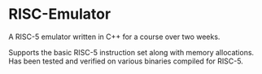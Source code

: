 # RISC-Emulator
A RISC-5 emulator written in C++ for a course over two weeks.

Supports the basic RISC-5 instruction set along with memory allocations. Has been tested and verified on various binaries compiled for RISC-5. 

